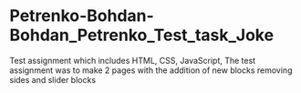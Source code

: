 # Petrenko-Bohdan-Bohdan_Petrenko_Test_task_Joke
Test assignment which includes HTML, CSS, JavaScript, The test assignment was to make 2 pages with the addition of new blocks removing sides and slider blocks 
